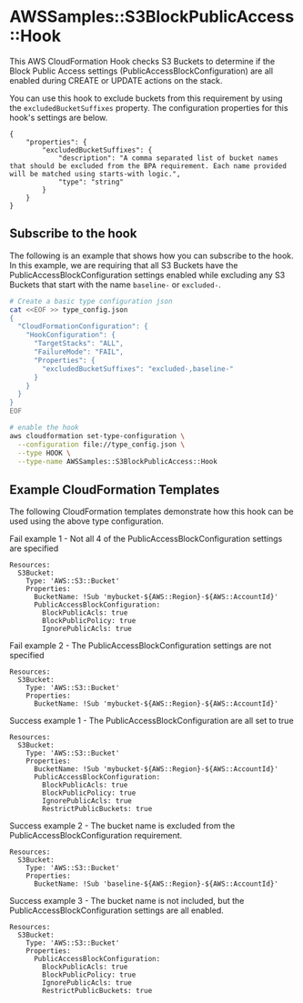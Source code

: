 # AWSSamples::S3BlockPublicAccess::Hook

This AWS CloudFormation Hook checks S3 Buckets to determine if the Block Public Access settings (PublicAccessBlockConfiguration) are all enabled during CREATE or UPDATE actions on the stack. 

You can use this hook to exclude buckets from this requirement by using the `excludedBucketSuffixes` property. The configuration properties for this hook's settings are below.  
```
{
    "properties": {
        "excludedBucketSuffixes": {
            "description": "A comma separated list of bucket names that should be excluded from the BPA requirement. Each name provided will be matched using starts-with logic.",
            "type": "string"
        }
    }
}
```

## Subscribe to the hook
The following is an example that shows how you can subscribe to the hook. In this example, we are requiring that all S3 Buckets have the PublicAccessBlockConfiguration settings enabled while excluding any S3 Buckets that start with the name `baseline-` or `excluded-`.

```bash
# Create a basic type configuration json
cat <<EOF >> type_config.json
{
  "CloudFormationConfiguration": {
    "HookConfiguration": {
      "TargetStacks": "ALL",
      "FailureMode": "FAIL",
      "Properties": {
        "excludedBucketSuffixes": "excluded-,baseline-"
      }
    }
  }
}
EOF

# enable the hook
aws cloudformation set-type-configuration \
  --configuration file://type_config.json \
  --type HOOK \
  --type-name AWSSamples::S3BlockPublicAccess::Hook
```

## Example CloudFormation Templates
The following CloudFormation templates demonstrate how this hook can be used using the above type configuration.

Fail example 1 - Not all 4 of the PublicAccessBlockConfiguration settings are specified
```
Resources:
  S3Bucket:
    Type: 'AWS::S3::Bucket'
    Properties:
      BucketName: !Sub 'mybucket-${AWS::Region}-${AWS::AccountId}'
      PublicAccessBlockConfiguration:
        BlockPublicAcls: true
        BlockPublicPolicy: true
        IgnorePublicAcls: true
```

Fail example 2 - The PublicAccessBlockConfiguration settings are not specified
```
Resources:
  S3Bucket:
    Type: 'AWS::S3::Bucket'
    Properties:
      BucketName: !Sub 'mybucket-${AWS::Region}-${AWS::AccountId}'
```

Success example 1 - The PublicAccessBlockConfiguration are all set to true
```
Resources:
  S3Bucket:
    Type: 'AWS::S3::Bucket'
    Properties:
      BucketName: !Sub 'mybucket-${AWS::Region}-${AWS::AccountId}'
      PublicAccessBlockConfiguration:
        BlockPublicAcls: true
        BlockPublicPolicy: true
        IgnorePublicAcls: true
        RestrictPublicBuckets: true
```

Success example 2 - The bucket name is excluded from the PublicAccessBlockConfiguration requirement.
```
Resources:
  S3Bucket:
    Type: 'AWS::S3::Bucket'
    Properties:
      BucketName: !Sub 'baseline-${AWS::Region}-${AWS::AccountId}'
```


Success example 3 - The bucket name is not included, but the PublicAccessBlockConfiguration settings are all enabled.
```
Resources:
  S3Bucket:
    Type: 'AWS::S3::Bucket'
    Properties:
      PublicAccessBlockConfiguration:
        BlockPublicAcls: true
        BlockPublicPolicy: true
        IgnorePublicAcls: true
        RestrictPublicBuckets: true
```
